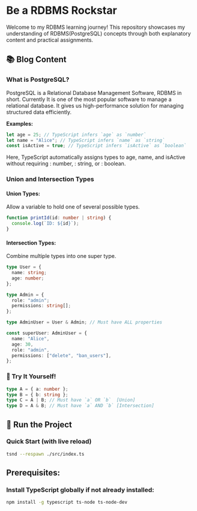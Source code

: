 # Be a RDBMS Rockstar

Welcome to my RDBMS learning journey! This repository showcases my understanding of RDBMS(PostgreSQL) concepts through both explanatory content and practical assignments.

## 📚 Blog Content

### What is PostgreSQL?

PostgreSQL is a Relational Database Management Software, RDBMS in short. Currently It is one of the most popular software to manage a relational database. It gives us high-performance solution for managing structured data efficiently.

**Examples:**

```typescript
let age = 25; // TypeScript infers `age` as `number`
let name = "Alice"; // TypeScript infers `name` as `string`
const isActive = true; // TypeScript infers `isActive` as `boolean`
```

Here, TypeScript automatically assigns types to age, name, and isActive without requiring : number, : string, or : boolean.

### Union and Intersection Types

#### Union Types:

Allow a variable to hold one of several possible types.

```typescript
function printId(id: number | string) {
  console.log(`ID: ${id}`);
}
```

#### Intersection Types:

Combine multiple types into one super type.

```typescript
type User = {
  name: string;
  age: number;
};

type Admin = {
  role: "admin";
  permissions: string[];
};

type AdminUser = User & Admin; // Must have ALL properties

const superUser: AdminUser = {
  name: "Alice",
  age: 30,
  role: "admin",
  permissions: ["delete", "ban_users"],
};
```

### 🚀 Try It Yourself!

```typescript
type A = { a: number };
type B = { b: string };
type C = A | B; // Must have `a` OR `b`  [Union]
type D = A & B; // Must have `a` AND `b` [Intersection]
```

## 🚀 Run the Project

### Quick Start (with live reload)

```bash
tsnd --respawn ./src/index.ts
```

## Prerequisites:

### Install TypeScript globally if not already installed:

```bash
npm install -g typescript ts-node ts-node-dev
```
